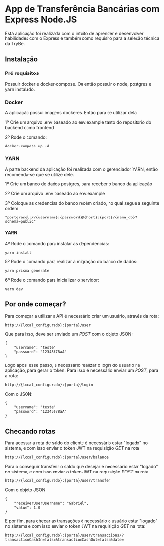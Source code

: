 # App de Transferência Bancárias com Express Node.JS

Está aplicação foi realizada com o intuito de aprender e desenvolver habilidades com o Express
e também como requisito para a seleção técnica da TryBe.

## Instalação

### Pré requisitos

Possuir docker e docker-compose. Ou então possuir o node, postgres e yarn instalado.

### Docker

A aplicação possui imagens dockeres. Então para se utilizar dela:

1º Crie um arquivo .env baseado ao env.example tanto do repositorio do backend como frontend

2º Rode o comando:

    docker-compose up -d

### YARN

A parte backend da aplicação foi realizada com o gerenciador YARN, então recomenda-se que se utilize dele.

1º Crie um banco de dados postgres, para receber o banco da aplicação

2º Crie um arquivo .env baseado ao env.example

3º Coloque as credencias do banco recém criado, no qual segue a seguinte ordem 

    "postgresql://{username}:{password}@{host}:{port}/{name_db}?schema=public"

#### YARN

4º Rode o comando para instalar as dependencias:

    yarn install

5º Rode o comando para realizar a migração do banco de dados:

    yarn prisma generate

6º Rode o comando para inicializar o servidor:

    yarn dev
    
## Por onde começar?

Para começar a utilizar a API é necessário criar um usuário, através da rota:
    
    http://{local_configurado}:{porta}/user

Que para isso, deve ser enviado um *POST* com o objeto JSON:
    
    { 
        "username": "teste"
        "password": "12345678aA"
    }

Logo apos, esse passo, é necessário realizar o login do usuário na aplicação, para gerar o token. Para isso é necessário enviar um *POST*, para a rota:

    http://{local_configurado}:{porta}/login

Com o JSON:
    
    { 
        "username": "teste"
        "password": "12345678aA"
    }
 
## Checando rotas

Para acessar a rota de saldo do cliente é necessário estar "logado" no sistema, e com isso enviar o token JWT na requisição *GET* na rota
    
    http://{local_configurado}:{porta}/user/balance

Para o conseguir transferir o saldo que desejar é necessário estar "logado" no sistema, e com isso enviar o token JWT na requisição *POST* na rota

    http://{local_configurado}:{porta}/user/transfer
    
Com o objeto JSON
    
    {
	    "receiverUserUsername": "Gabriel",
	    "value": 1.0
    }
    
E por fim, para checar as transações é necessário o usuário estar "logado" no sistema  e com isso enviar o token JWT na requisição *GET* na rota:
    
    http://{local_configurado}:{porta}/user/transactions/?transactionCashIn=false&transactionCashOut=false&date=
